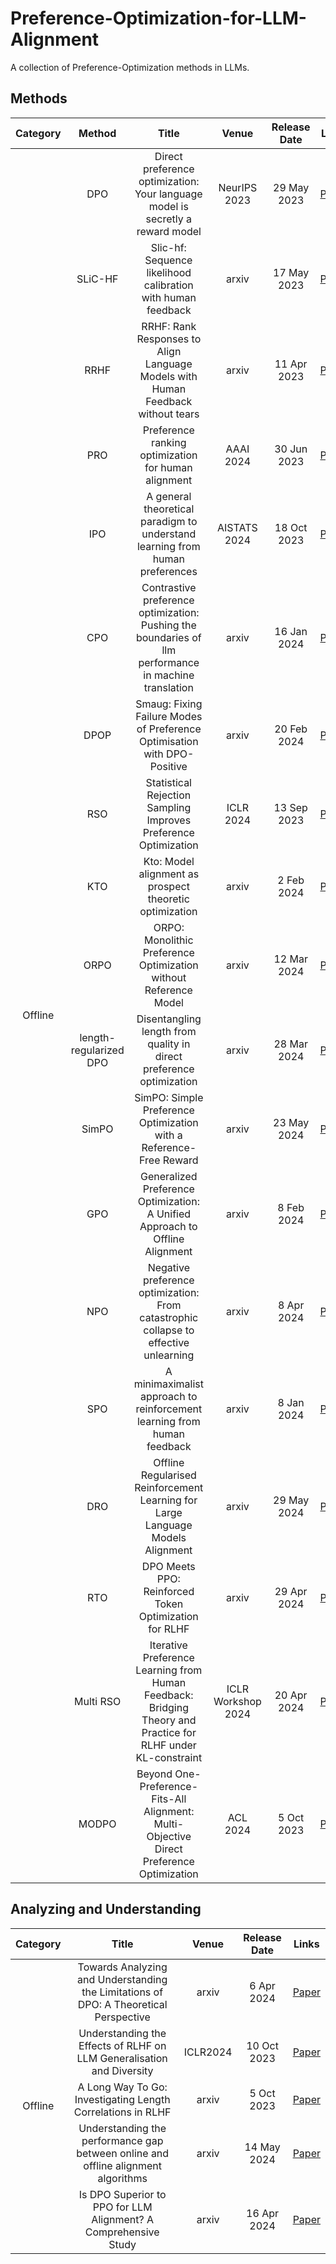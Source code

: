 # Preference-Optimization-for-LLM-Alignment

A collection of Preference-Optimization methods in LLMs.

## Methods
<table class="tg">
<thead>
  <tr>
    <th class="tg-nrix" align="center" rowspan="2">Category</th>
    <th class="tg-baqh" align="center" rowspan="2">Method</th>
    <th class="tg-baqh" align="center" rowspan="2">Title</th>
    <th class="tg-0lax" align="center" rowspan="2">Venue</th>
    <th class="tg-baqh" align="center" rowspan="2">Release Date</th>
    <th class="tg-0lax" align="center" rowspan="2">Links</th>
  </tr>
</thead>
<tbody>
  <tr>
    <td class="tg-nrix" align="center" rowspan="50">Offline</td>
    <td class="tg-0lax" align="center">DPO</td>
    <td class="tg-baqh" align="center">Direct preference optimization: Your language model is secretly a reward model</td>
    <td class="tg-0lax" align="center">NeurIPS 2023</td>
    <td class="tg-baqh" align="center">29 May 2023</td>
    <td class="tg-0lax" align="center"><a href="https://proceedings.neurips.cc/paper_files/paper/2023/file/a85b405ed65c6477a4fe8302b5e06ce7-Paper-Conference.pdf">Paper</a></td>
  </tr>
  <tr>
    <td class="tg-0lax" align="center">SLiC-HF</td>
    <td class="tg-baqh" align="center">Slic-hf: Sequence likelihood calibration with human feedback</td>
    <td class="tg-0lax" align="center">arxiv</td>
    <td class="tg-baqh" align="center">17 May 2023</td>
    <td class="tg-0lax" align="center"><a href="https://arxiv.org/pdf/2305.10425">Paper</a></td>
  </tr>
   <tr>
    <td class="tg-0lax" align="center">RRHF</td>
    <td class="tg-baqh" align="center">RRHF: Rank Responses to Align Language Models with Human Feedback without tears</td>
    <td class="tg-0lax" align="center">arxiv</td>
    <td class="tg-baqh" align="center">11 Apr 2023</td>
    <td class="tg-0lax" align="center"><a href="https://arxiv.org/pdf/2304.05302">Paper</a></td>
  </tr>
  <tr>
    <td class="tg-0lax" align="center">PRO</td>
    <td class="tg-baqh" align="center">Preference ranking optimization for human alignment</td>
    <td class="tg-0lax" align="center">AAAI 2024</td>
    <td class="tg-baqh" align="center">30 Jun 2023</td>
    <td class="tg-0lax" align="center"><a href="https://arxiv.org/pdf/2306.17492v2">Paper</a></td>
  </tr>
  <tr>
    <td class="tg-0lax" align="center">IPO</td>
    <td class="tg-baqh" align="center">A general theoretical paradigm to understand learning from human preferences</td>
    <td class="tg-0lax" align="center">AISTATS 2024</td>
    <td class="tg-baqh" align="center">18 Oct 2023</td>
    <td class="tg-0lax" align="center"><a href="https://proceedings.mlr.press/v238/gheshlaghi-azar24a/gheshlaghi-azar24a.pdf">Paper</a></td>
  </tr>
  <tr>
    <td class="tg-0lax" align="center">CPO</td>
    <td class="tg-baqh" align="center">Contrastive preference optimization: Pushing the boundaries of llm performance in machine translation</td>
    <td class="tg-0lax" align="center">arxiv</td>
    <td class="tg-baqh" align="center">16 Jan 2024</td>
    <td class="tg-0lax" align="center"><a href="https://arxiv.org/pdf/2401.08417">Paper</a></td>
  </tr>
  <tr>
    <td class="tg-0lax" align="center">DPOP</td>
    <td class="tg-baqh" align="center">Smaug: Fixing Failure Modes of Preference Optimisation with DPO-Positive</td>
    <td class="tg-0lax" align="center">arxiv</td>
    <td class="tg-baqh" align="center">20 Feb 2024</td>
    <td class="tg-0lax" align="center"><a href="https://arxiv.org/pdf/2402.13228">Paper</a></td>
  </tr>
  <tr>
    <td class="tg-0lax" align="center">RSO</td>
    <td class="tg-baqh" align="center">Statistical Rejection Sampling Improves Preference Optimization</td>
    <td class="tg-0lax" align="center">ICLR 2024</td>
    <td class="tg-baqh" align="center">13 Sep 2023</td>
    <td class="tg-0lax" align="center"><a href="https://arxiv.org/pdf/2309.06657">Paper</a></td>
  </tr>
  <tr>
    <td class="tg-0lax" align="center">KTO</td>
    <td class="tg-baqh" align="center">Kto: Model alignment as prospect theoretic optimization</td>
    <td class="tg-0lax" align="center">arxiv</td>
    <td class="tg-baqh" align="center">2 Feb 2024</td>
    <td class="tg-0lax" align="center"><a href="https://arxiv.org/pdf/2402.01306">Paper</a></td>
  </tr>
  <tr>
    <td class="tg-0lax" align="center">ORPO</td>
    <td class="tg-baqh" align="center">ORPO: Monolithic Preference Optimization without Reference Model</td>
    <td class="tg-0lax" align="center">arxiv</td>
    <td class="tg-baqh" align="center">12 Mar 2024</td>
    <td class="tg-0lax" align="center"><a href="https://arxiv.org/pdf/2403.07691">Paper</a></td>
  </tr>
  <tr>
    <td class="tg-0lax" align="center">length-regularized DPO</td>
    <td class="tg-baqh" align="center">Disentangling length from quality in direct preference optimization</td>
    <td class="tg-0lax" align="center">arxiv</td>
    <td class="tg-baqh" align="center">28 Mar 2024</td>
    <td class="tg-0lax" align="center"><a href="https://arxiv.org/pdf/2403.19159">Paper</a></td>
  </tr>
  <tr>
    <td class="tg-0lax" align="center">SimPO</td>
    <td class="tg-baqh" align="center">SimPO: Simple Preference Optimization with a Reference-Free Reward</td>
    <td class="tg-0lax" align="center">arxiv</td>
    <td class="tg-baqh" align="center">23 May 2024</td>
    <td class="tg-0lax" align="center"><a href="https://arxiv.org/pdf/2405.14734">Paper</a></td>
  </tr>
  <tr>
    <td class="tg-0lax" align="center">GPO</td>
    <td class="tg-baqh" align="center">Generalized Preference Optimization: A Unified Approach to Offline Alignment</td>
    <td class="tg-0lax" align="center">arxiv</td>
    <td class="tg-baqh" align="center">8 Feb 2024</td>
    <td class="tg-0lax" align="center"><a href="https://arxiv.org/pdf/2402.05749">Paper</a></td>
  </tr>
  <tr>
    <td class="tg-0lax" align="center">NPO</td>
    <td class="tg-baqh" align="center">Negative preference optimization: From catastrophic collapse to effective unlearning</td>
    <td class="tg-0lax" align="center">arxiv</td>
    <td class="tg-baqh" align="center">8 Apr 2024</td>
    <td class="tg-0lax" align="center"><a href="https://arxiv.org/pdf/2404.05868">Paper</a></td>
  </tr>
  <tr>
    <td class="tg-0lax" align="center">SPO</td>
    <td class="tg-baqh" align="center">A minimaximalist approach to reinforcement learning from human feedback</td>
    <td class="tg-0lax" align="center">arxiv</td>
    <td class="tg-baqh" align="center">8 Jan 2024 </td>
    <td class="tg-0lax" align="center"><a href="https://arxiv.org/pdf/2401.04056">Paper</a></td>
  </tr>
   <tr>
    <td class="tg-0lax" align="center">DRO</td>
    <td class="tg-baqh" align="center">Offline Regularised Reinforcement Learning for Large Language Models Alignment</td>
    <td class="tg-0lax" align="center">arxiv</td>
    <td class="tg-baqh" align="center">29 May 2024</td>
    <td class="tg-0lax" align="center"><a href="https://arxiv.org/pdf/2405.19107">Paper</a></td>
  </tr>
  <tr>
    <td class="tg-0lax" align="center">RTO</td>
    <td class="tg-baqh" align="center">DPO Meets PPO: Reinforced Token Optimization for RLHF</td>
    <td class="tg-0lax" align="center">arxiv</td>
    <td class="tg-baqh" align="center">29 Apr 2024 </td>
    <td class="tg-0lax" align="center"><a href="https://arxiv.org/pdf/2404.18922">Paper</a></td>
  </tr>
  <tr>
    <td class="tg-0lax" align="center">Multi RSO</td>
    <td class="tg-baqh" align="center">Iterative Preference Learning from Human Feedback: Bridging Theory and Practice for RLHF under KL-constraint</td>
    <td class="tg-0lax" align="center">ICLR Workshop 2024</td>
    <td class="tg-baqh" align="center">20 Apr 2024 </td>
    <td class="tg-0lax" align="center"><a href="https://weixiongust.github.io/WeiXiongUST/gshf.pdf">Paper</a></td>
  </tr>
  <tr>
    <td class="tg-0lax" align="center">MODPO</td>
    <td class="tg-baqh" align="center">Beyond One-Preference-Fits-All Alignment: Multi-Objective Direct Preference Optimization</td>
    <td class="tg-0lax" align="center">ACL 2024</td>
    <td class="tg-baqh" align="center">5 Oct 2023 </td>
    <td class="tg-0lax" align="center"><a href="https://arxiv.org/pdf/2310.03708">Paper</a></td>
  </tr>
</tbody>
</table>







## Analyzing and Understanding

<table class="tg">
<thead>
  <tr>
    <th class="tg-nrix" align="center" rowspan="2">Category</th>
    <th class="tg-baqh" align="center" rowspan="2">Title</th>
    <th class="tg-0lax" align="center" rowspan="2">Venue</th>
    <th class="tg-baqh" align="center" rowspan="2">Release Date</th>
    <th class="tg-0lax" align="center" rowspan="2">Links</th>
  </tr>
</thead>
<tbody>
  <tr>
    <td class="tg-nrix" align="center" rowspan="50">Offline</td>
    <td class="tg-baqh" align="center">Towards Analyzing and Understanding the Limitations of DPO: A Theoretical Perspective</td>
    <td class="tg-0lax" align="center">arxiv</td>
    <td class="tg-baqh" align="center">6 Apr 2024</td>
    <td class="tg-0lax" align="center"><a href="https://arxiv.org/pdf/2404.04626">Paper</a></td>
  </tr>
  <tr>
    <td class="tg-baqh" align="center">Understanding the Effects of RLHF on LLM Generalisation and Diversity</td>
    <td class="tg-0lax" align="center">ICLR2024</td>
    <td class="tg-baqh" align="center">10 Oct 2023</td>
    <td class="tg-0lax" align="center"><a href="https://openreview.net/pdf?id=PXD3FAVHJT">Paper</a></td>
  </tr>
  <tr>
    <td class="tg-baqh" align="center">A Long Way To Go: Investigating Length Correlations in RLHF</td>
    <td class="tg-0lax" align="center">arxiv</td>
    <td class="tg-baqh" align="center">5 Oct 2023</td>
    <td class="tg-0lax" align="center"><a href="https://arxiv.org/pdf/2310.03716">Paper</a></td>
  </tr>
  <tr>
    <td class="tg-baqh" align="center">Understanding the performance gap between online and offline alignment algorithms</td>
    <td class="tg-0lax" align="center">arxiv</td>
    <td class="tg-baqh" align="center">14 May 2024</td>
    <td class="tg-0lax" align="center"><a href="https://arxiv.org/pdf/2405.08448">Paper</a></td>
  </tr>
  <tr>
    <td class="tg-baqh" align="center">Is DPO Superior to PPO for LLM Alignment? A Comprehensive Study</td>
    <td class="tg-0lax" align="center">arxiv</td>
    <td class="tg-baqh" align="center">16 Apr 2024</td>
    <td class="tg-0lax" align="center"><a href="https://arxiv.org/pdf/2404.10719">Paper</a></td>
  </tr>
</tbody>
</table>
